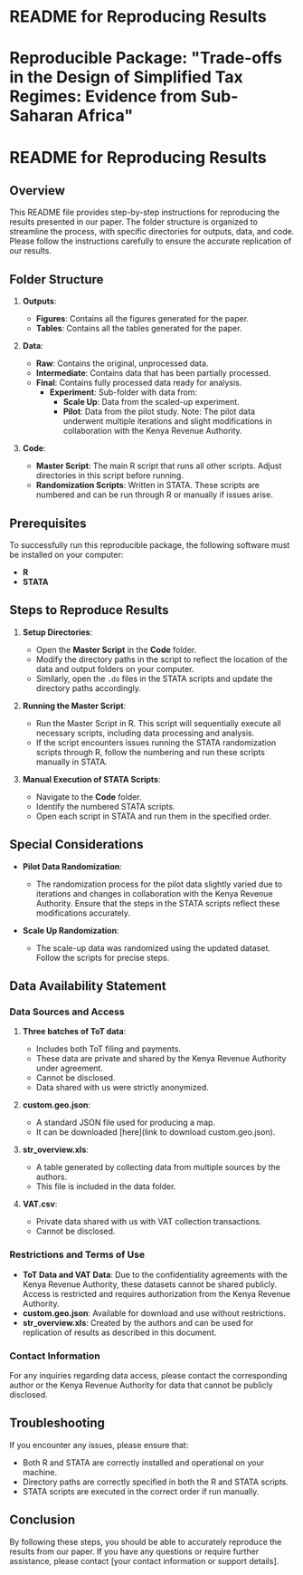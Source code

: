 # README for Reproducing Results
# Reproducible Package: "Trade-offs in the Design of Simplified Tax Regimes: Evidence from Sub-Saharan Africa"

# README for Reproducing Results

## Overview

This README file provides step-by-step instructions for reproducing the results presented in our paper. The folder structure is organized to streamline the process, with specific directories for outputs, data, and code. Please follow the instructions carefully to ensure the accurate replication of our results.

## Folder Structure

1. **Outputs**:
    - **Figures**: Contains all the figures generated for the paper.
    - **Tables**: Contains all the tables generated for the paper.

2. **Data**:
    - **Raw**: Contains the original, unprocessed data.
    - **Intermediate**: Contains data that has been partially processed.
    - **Final**: Contains fully processed data ready for analysis.
        - **Experiment**: Sub-folder with data from:
            - **Scale Up**: Data from the scaled-up experiment.
            - **Pilot**: Data from the pilot study. Note: The pilot data underwent multiple iterations and slight modifications in collaboration with the Kenya Revenue Authority.

3. **Code**:
    - **Master Script**: The main R script that runs all other scripts. Adjust directories in this script before running.
    - **Randomization Scripts**: Written in STATA. These scripts are numbered and can be run through R or manually if issues arise.

## Prerequisites

To successfully run this reproducible package, the following software must be installed on your computer:

- **R**
- **STATA**

## Steps to Reproduce Results

1. **Setup Directories**:
    - Open the **Master Script** in the **Code** folder.
    - Modify the directory paths in the script to reflect the location of the data and output folders on your computer.
    - Similarly, open the `.do` files in the STATA scripts and update the directory paths accordingly.

2. **Running the Master Script**:
    - Run the Master Script in R. This script will sequentially execute all necessary scripts, including data processing and analysis.
    - If the script encounters issues running the STATA randomization scripts through R, follow the numbering and run these scripts manually in STATA.

3. **Manual Execution of STATA Scripts**:
    - Navigate to the **Code** folder.
    - Identify the numbered STATA scripts.
    - Open each script in STATA and run them in the specified order.

## Special Considerations

- **Pilot Data Randomization**:
    - The randomization process for the pilot data slightly varied due to iterations and changes in collaboration with the Kenya Revenue Authority. Ensure that the steps in the STATA scripts reflect these modifications accurately.

- **Scale Up Randomization**:
    - The scale-up data was randomized using the updated dataset. Follow the scripts for precise steps.

## Data Availability Statement

### Data Sources and Access

1. **Three batches of ToT data**:
    - Includes both ToT filing and payments.
    - These data are private and shared by the Kenya Revenue Authority under agreement.
    - Cannot be disclosed.
    - Data shared with us were strictly anonymized.

2. **custom.geo.json**:
    - A standard JSON file used for producing a map.
    - It can be downloaded [here](link to download custom.geo.json).

3. **str_overview.xls**:
    - A table generated by collecting data from multiple sources by the authors.
    - This file is included in the data folder.

4. **VAT.csv**:
    - Private data shared with us with VAT collection transactions.
    - Cannot be disclosed.

### Restrictions and Terms of Use

- **ToT Data and VAT Data**: Due to the confidentiality agreements with the Kenya Revenue Authority, these datasets cannot be shared publicly. Access is restricted and requires authorization from the Kenya Revenue Authority.
- **custom.geo.json**: Available for download and use without restrictions.
- **str_overview.xls**: Created by the authors and can be used for replication of results as described in this document.

### Contact Information

For any inquiries regarding data access, please contact the corresponding author or the Kenya Revenue Authority for data that cannot be publicly disclosed.

## Troubleshooting

If you encounter any issues, please ensure that:

- Both R and STATA are correctly installed and operational on your machine.
- Directory paths are correctly specified in both the R and STATA scripts.
- STATA scripts are executed in the correct order if run manually.

## Conclusion

By following these steps, you should be able to accurately reproduce the results from our paper. If you have any questions or require further assistance, please contact [your contact information or support details].
